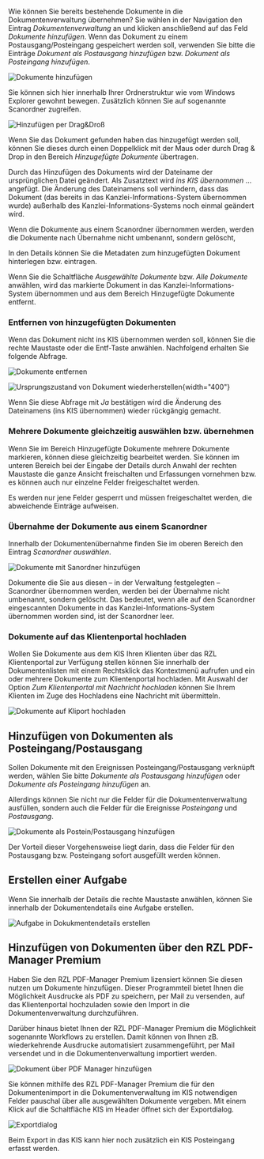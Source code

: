 Wie können Sie bereits bestehende Dokumente in die Dokumentenverwaltung
übernehmen? Sie wählen in der Navigation den Eintrag
*Dokumentenverwaltung* an und klicken anschließend auf das Feld
*Dokumente hinzufügen*. Wenn das Dokument zu einem
Postausgang/Posteingang gespeichert werden soll, verwenden Sie bitte die
Einträge *Dokument als Postausgang hinzufügen* bzw. *Dokument als Posteingang hinzufügen*.

![Dokumente hinzufügen](<img/image221.png>)

Sie können sich hier innerhalb Ihrer Ordnerstruktur wie vom Windows
Explorer gewohnt bewegen. Zusätzlich können Sie auf sogenannte
Scanordner zugreifen.

![Hinzufügen per Drag&Droß](<img/image222.png>)

Wenn Sie das Dokument gefunden haben das hinzugefügt werden soll, können
Sie dieses durch einen Doppelklick mit der Maus oder durch Drag & Drop
in den Bereich *Hinzugefügte Dokumente* übertragen.

Durch das Hinzufügen des Dokuments wird der Dateiname der ursprünglichen
Datei geändert. Als Zusatztext wird *ins KIS übernommen* … angefügt. Die
Änderung des Dateinamens soll verhindern, dass das Dokument (das bereits
in das Kanzlei-Informations-System übernommen wurde) außerhalb des
Kanzlei-Informations-Systems noch einmal geändert wird.

Wenn die Dokumente aus einem Scanordner übernommen werden, werden die
Dokumente nach Übernahme nicht umbenannt, sondern gelöscht,

In den Details können Sie die Metadaten zum hinzugefügten Dokument
hinterlegen bzw. eintragen.

Wenn Sie die Schaltfläche *Ausgewählte Dokumente* bzw. *Alle Dokumente*
anwählen, wird das markierte Dokument in das Kanzlei-Informations-System
übernommen und aus dem Bereich Hinzugefügte Dokumente entfernt.

### Entfernen von hinzugefügten Dokumenten

Wenn das Dokument nicht ins KIS übernommen werden soll, können Sie die
rechte Maustaste oder die Entf-Taste anwählen. Nachfolgend erhalten Sie
folgende Abfrage.

![Dokumente entfernen](<img/image223.png>)

![Ursprungszustand von Dokument wiederherstellen](<img/image224.png>){width="400"}

Wenn Sie diese Abfrage mit *Ja* bestätigen wird die Änderung des
Dateinamens (ins KIS übernommen) wieder rückgängig gemacht.

### Mehrere Dokumente gleichzeitig auswählen bzw. übernehmen

Wenn Sie im Bereich Hinzugefügte Dokumente mehrere Dokumente markieren,
können diese gleichzeitig bearbeitet werden. Sie können im unteren
Bereich bei der Eingabe der Details durch Anwahl der rechten Maustaste
die ganze Ansicht freischalten und Erfassungen vornehmen bzw. es können
auch nur einzelne Felder freigeschaltet werden.

Es werden nur jene Felder gesperrt und müssen freigeschaltet werden, die
abweichende Einträge aufweisen.

### Übernahme der Dokumente aus einem Scanordner

Innerhalb der Dokumentenübernahme finden Sie im oberen Bereich den
Eintrag *Scanordner auswählen*.

![Dokumente mit Sanordner hinzufügen](<img/image225.png>)

Dokumente die Sie aus diesen – in der Verwaltung festgelegten –
Scanordner übernommen werden, werden bei der Übernahme nicht umbenannt,
sondern gelöscht. Das bedeutet, wenn alle auf den Scanordner
eingescannten Dokumente in das Kanzlei-Informations-System übernommen
worden sind, ist der Scanordner leer.

### Dokumente auf das Klientenportal hochladen 

Wollen Sie Dokumente aus dem KIS Ihren Klienten über das RZL
Klientenportal zur Verfügung stellen können Sie innerhalb der
Dokumentenlisten mit einem Rechtsklick das Kontextmenü aufrufen und ein
oder mehrere Dokumente zum Klientenportal hochladen. Mit Auswahl der
Option *Zum Klientenportal mit Nachricht hochladen* können Sie Ihrem
Klienten im Zuge des Hochladens eine Nachricht mit übermitteln.

![Dokumente auf Kliport hochladen](<img/image226.png>)

## Hinzufügen von Dokumenten als Posteingang/Postausgang

Sollen Dokumente mit den Ereignissen Posteingang/Postausgang verknüpft
werden, wählen Sie bitte *Dokumente als Postausgang hinzufügen* oder *Dokumente als Posteingang hinzufügen* an.

Allerdings können Sie nicht nur die Felder für die Dokumentenverwaltung
ausfüllen, sondern auch die Felder für die Ereignisse *Posteingang* und
*Postausgang*.

![Dokumente als Postein/Postausgang hinzufügen](<img/image227.png>)

Der Vorteil dieser Vorgehensweise liegt darin, dass die Felder für den
Postausgang bzw. Posteingang sofort ausgefüllt werden können.

## Erstellen einer Aufgabe

Wenn Sie innerhalb der Details die rechte Maustaste anwählen, können Sie
innerhalb der Dokumentendetails eine Aufgabe erstellen.

![Aufgabe in Dokukmentendetails erstellen](<img/image228.png>)

## Hinzufügen von Dokumenten über den RZL PDF-Manager Premium 

Haben Sie den RZL PDF-Manager Premium lizensiert können Sie diesen
nutzen um Dokumente hinzufügen. Dieser Programmteil bietet Ihnen die
Möglichkeit Ausdrucke als PDF zu speichern, per Mail zu versenden, auf
das Klientenportal hochzuladen sowie den Import in die
Dokumentenverwaltung durchzuführen.

Darüber hinaus bietet Ihnen der RZL PDF-Manager Premium die Möglichkeit
sogenannte Workflows zu erstellen. Damit können von Ihnen zB.
wiederkehrende Ausdrucke automatisiert zusammengeführt, per Mail
versendet und in die Dokumentenverwaltung importiert werden.

![Dokument über PDF Manager hinzufügen](<img/image229.png>)

Sie können mithilfe des RZL PDF-Manager Premium die für den
Dokumentenimport in die Dokumentenverwaltung im KIS notwendigen Felder
pauschal über alle ausgewählten Dokumente vergeben. Mit einem Klick auf
die Schaltfläche KIS im Header öffnet sich der Exportdialog.

![Exportdialog](<img/image230.png>)

Beim Export in das KIS kann hier noch zusätzlich ein KIS Posteingang
erfasst werden.